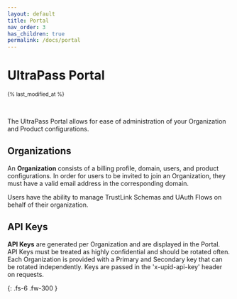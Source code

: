 ```yaml
---
layout: default
title: Portal
nav_order: 3
has_children: true
permalink: /docs/portal
---
```


# UltraPass Portal
<sub>{% last_modified_at %}</sub>

<br>

The UltraPass Portal allows for ease of administration of your Organization and Product configurations.

## Organizations

An <b>Organization</b> consists of a billing profile, domain, users, and product configurations. In order for users to be invited to join an Organization, they must have a valid email address in the corresponding domain.

Users have the ability to manage TrustLink Schemas and UAuth Flows on behalf of their organization. 

## API Keys

<b>API Keys</b> are generated per Organization and are displayed in the Portal. API Keys must be treated as highly confidential and should be rotated often. Each Organization is provided with a Primary and Secondary key that can be rotated independently. Keys are passed in the 'x-upid-api-key' header on requests.

{: .fs-6 .fw-300 }